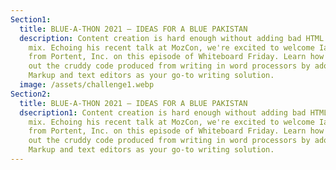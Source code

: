 ```yaml
---
Section1:
  title: BLUE-A-THON 2021 – IDEAS FOR A BLUE PAKISTAN
  description: Content creation is hard enough without adding bad HTML into the
    mix. Echoing his recent talk at MozCon, we're excited to welcome Ian Lurie
    from Portent, Inc. on this episode of Whiteboard Friday. Learn how to cut
    out the cruddy code produced from writing in word processors by adopting
    Markup and text editors as your go-to writing solution.
  image: /assets/challenge1.webp
Section2:
  title: BLUE-A-THON 2021 – IDEAS FOR A BLUE PAKISTAN
  dsecription1: Content creation is hard enough without adding bad HTML into the
    mix. Echoing his recent talk at MozCon, we're excited to welcome Ian Lurie
    from Portent, Inc. on this episode of Whiteboard Friday. Learn how to cut
    out the cruddy code produced from writing in word processors by adopting
    Markup and text editors as your go-to writing solution.
---
```


